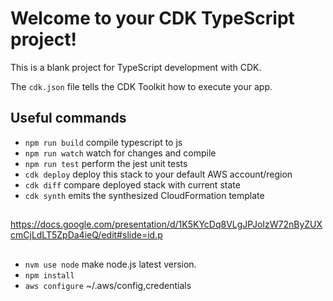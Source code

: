 # Welcome to your CDK TypeScript project!

This is a blank project for TypeScript development with CDK.

The `cdk.json` file tells the CDK Toolkit how to execute your app.

## Useful commands

 * `npm run build`   compile typescript to js
 * `npm run watch`   watch for changes and compile
 * `npm run test`    perform the jest unit tests
 * `cdk deploy`      deploy this stack to your default AWS account/region
 * `cdk diff`        compare deployed stack with current state
 * `cdk synth`       emits the synthesized CloudFormation template


## 
https://docs.google.com/presentation/d/1K5KYcDq8VLgJPJoIzW72nByZUXcmCjLdLT5ZpDa4ieQ/edit#slide=id.p

##

* `nvm use node`    make node.js latest version.
* `npm install`  
* `aws configure`   ~/.aws/config,credentials

